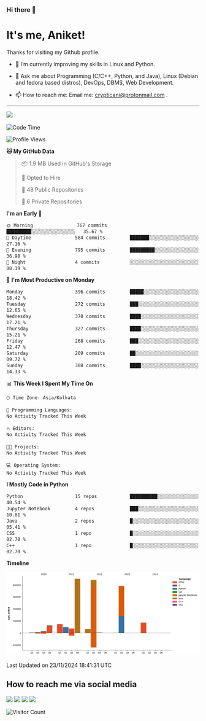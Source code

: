### Hi there 👋

   # It's me, Aniket!
   Thanks for visiting my Github profile.

<!--
**crypticani/crypticani** is a ✨ _special_ ✨ repository because its `README.md` (this file) appears on your GitHub profile. -->

- 🌱 I’m currently improving my skills in Linux and Python.

- 💬 Ask me about Programming (C/C++, Python, and Java), Linux (Debian and fedora based distros), DevOps, DBMS, Web Development.

- 📫 How to reach me: Email me: crypticani@protonmail.com .

---

<a href="#"><img src="https://github-readme-stats.vercel.app/api?username=crypticani&show_icons=true&hide_border=false&layout=default&theme=dracula&count_private=true"></a>

<!--START_SECTION:waka-->
![Code Time](http://img.shields.io/badge/Code%20Time-554%20hrs%2043%20mins-blue)

![Profile Views](http://img.shields.io/badge/Profile%20Views-0-blue)

**🐱 My GitHub Data** 

> 📦 1.9 MB Used in GitHub's Storage 
 > 
> 💼 Opted to Hire
 > 
> 📜 48 Public Repositories 
 > 
> 🔑 6 Private Repositories 
 > 
**I'm an Early 🐤** 

```text
🌞 Morning                767 commits         █████████░░░░░░░░░░░░░░░░   35.67 % 
🌆 Daytime                584 commits         ███████░░░░░░░░░░░░░░░░░░   27.16 % 
🌃 Evening                795 commits         █████████░░░░░░░░░░░░░░░░   36.98 % 
🌙 Night                  4 commits           ░░░░░░░░░░░░░░░░░░░░░░░░░   00.19 % 
```
📅 **I'm Most Productive on Monday** 

```text
Monday                   396 commits         █████░░░░░░░░░░░░░░░░░░░░   18.42 % 
Tuesday                  272 commits         ███░░░░░░░░░░░░░░░░░░░░░░   12.65 % 
Wednesday                370 commits         ████░░░░░░░░░░░░░░░░░░░░░   17.21 % 
Thursday                 327 commits         ████░░░░░░░░░░░░░░░░░░░░░   15.21 % 
Friday                   268 commits         ███░░░░░░░░░░░░░░░░░░░░░░   12.47 % 
Saturday                 209 commits         ██░░░░░░░░░░░░░░░░░░░░░░░   09.72 % 
Sunday                   308 commits         ████░░░░░░░░░░░░░░░░░░░░░   14.33 % 
```


📊 **This Week I Spent My Time On** 

```text
🕑︎ Time Zone: Asia/Kolkata

💬 Programming Languages: 
No Activity Tracked This Week

🔥 Editors: 
No Activity Tracked This Week

🐱‍💻 Projects: 
No Activity Tracked This Week

💻 Operating System: 
No Activity Tracked This Week
```

**I Mostly Code in Python** 

```text
Python                   15 repos            ██████████░░░░░░░░░░░░░░░   40.54 % 
Jupyter Notebook         4 repos             ███░░░░░░░░░░░░░░░░░░░░░░   10.81 % 
Java                     2 repos             █░░░░░░░░░░░░░░░░░░░░░░░░   05.41 % 
CSS                      1 repo              █░░░░░░░░░░░░░░░░░░░░░░░░   02.70 % 
C++                      1 repo              █░░░░░░░░░░░░░░░░░░░░░░░░   02.70 % 
```



**Timeline**

![Lines of Code chart](https://raw.githubusercontent.com/crypticani/crypticani/master/assets/bar_graph.png)


 Last Updated on 23/11/2024 18:41:31 UTC
<!--END_SECTION:waka-->

## How to reach me via social media
<p>
<a href="https://www.linkedin.com/in/crypticani/"><img src="https://img.shields.io/badge/-LinkedIn-blue?&style=for-the-badge&logo=linkedin&logoColor=white" height=30></a> 
<a href="https://twitter.com/crypticani"><img src="https://img.shields.io/badge/twitter-%231DA1F2.svg?&style=for-the-badge&logo=twitter&logoColor=white" height=30></a> 
<a href="https://www.quora.com/profile/Cryptic-Ani"><img src="https://img.shields.io/badge/-Quora-critical?&style=for-the-badge&logo=quora&logoColor=white" height=30></a>   
<a href="https://t.me/crypticani"><img src="https://img.shields.io/badge/-Telegram-informational?&style=for-the-badge&logo=telegram&logoColor=white" height=30></a> 

</p>

![Visitor Count](https://profile-counter.glitch.me/{crypticani}/count.svg)
